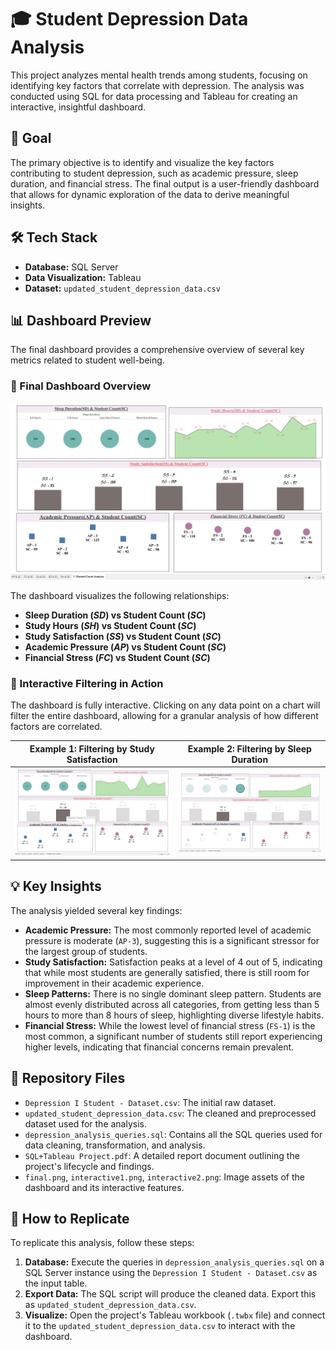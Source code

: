 # 🎓 Student Depression Data Analysis

This project analyzes mental health trends among students, focusing on identifying key factors that correlate with depression. The analysis was conducted using SQL for data processing and Tableau for creating an interactive, insightful dashboard.

## 🎯 Goal

The primary objective is to identify and visualize the key factors contributing to student depression, such as academic pressure, sleep duration, and financial stress. The final output is a user-friendly dashboard that allows for dynamic exploration of the data to derive meaningful insights.

## 🛠️ Tech Stack

* **Database:** SQL Server
* **Data Visualization:** Tableau
* **Dataset:** `updated_student_depression_data.csv`

## 📊 Dashboard Preview

The final dashboard provides a comprehensive overview of several key metrics related to student well-being.

### 🧠 Final Dashboard Overview
![Final Dashboard](final.png)

The dashboard visualizes the following relationships:
- **Sleep Duration ($SD$) vs Student Count ($SC$)**
- **Study Hours ($SH$) vs Student Count ($SC$)**
- **Study Satisfaction ($SS$) vs Student Count ($SC$)**
- **Academic Pressure ($AP$) vs Student Count ($SC$)**
- **Financial Stress ($FC$) vs Student Count ($SC$)**

### 🔄 Interactive Filtering in Action

The dashboard is fully interactive. Clicking on any data point on a chart will filter the entire dashboard, allowing for a granular analysis of how different factors are correlated.

| **Example 1: Filtering by Study Satisfaction** | **Example 2: Filtering by Sleep Duration** |
| :---: | :---: |
| ![Interaction 1](interactive1.png) | ![Interaction 2](interactive2.png) |

## 💡 Key Insights

The analysis yielded several key findings:

* **Academic Pressure:** The most commonly reported level of academic pressure is moderate (`AP-3`), suggesting this is a significant stressor for the largest group of students.
* **Study Satisfaction:** Satisfaction peaks at a level of 4 out of 5, indicating that while most students are generally satisfied, there is still room for improvement in their academic experience.
* **Sleep Patterns:** There is no single dominant sleep pattern. Students are almost evenly distributed across all categories, from getting less than 5 hours to more than 8 hours of sleep, highlighting diverse lifestyle habits.
* **Financial Stress:** While the lowest level of financial stress (`FS-1`) is the most common, a significant number of students still report experiencing higher levels, indicating that financial concerns remain prevalent.

## 📁 Repository Files

* `Depression I Student - Dataset.csv`: The initial raw dataset.
* `updated_student_depression_data.csv`: The cleaned and preprocessed dataset used for the analysis.
* `depression_analysis_queries.sql`: Contains all the SQL queries used for data cleaning, transformation, and analysis.
* `SQL+Tableau Project.pdf`: A detailed report document outlining the project's lifecycle and findings.
* `final.png`, `interactive1.png`, `interactive2.png`: Image assets of the dashboard and its interactive features.

## 🚀 How to Replicate

To replicate this analysis, follow these steps:

1.  **Database:** Execute the queries in `depression_analysis_queries.sql` on a SQL Server instance using the `Depression I Student - Dataset.csv` as the input table.
2.  **Export Data:** The SQL script will produce the cleaned data. Export this as `updated_student_depression_data.csv`.
3.  **Visualize:** Open the project's Tableau workbook (`.twbx` file) and connect it to the `updated_student_depression_data.csv` to interact with the dashboard.
